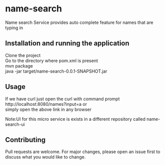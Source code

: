 # name-search
Name search Service
provides auto complete feature for names that are  typing in

## Installation and running the application

Clone the project<br />
Go to the directory where pom.xml is present<br />
mvn package<br />
java -jar target/name-search-0.0.1-SNAPSHOT.jar

## Usage

If we have curl just open the curl with command prompt<br />
http://localhost:8080/names?input=a or <br />
simply open the above link in any browser

Note:UI for this micro service is exists in a different repository called name-search-ui

## Contributing
Pull requests are welcome. For major changes, please open an issue first to discuss what you would like to change.

